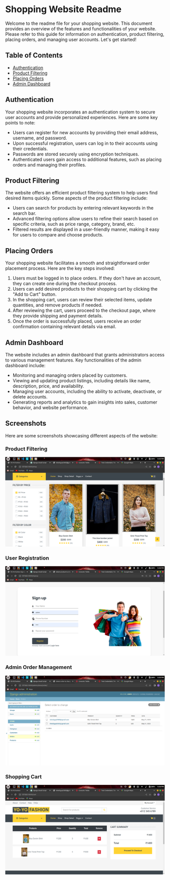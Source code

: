 # Shopping Website Readme

Welcome to the readme file for your shopping website. This document provides an overview of the features and functionalities of your website. Please refer to this guide for information on authentication, product filtering, placing orders, and managing user accounts. Let's get started!

## Table of Contents
- [Authentication](#authentication)
- [Product Filtering](#product-filtering)
- [Placing Orders](#placing-orders)
- [Admin Dashboard](#admin-dashboard)

## Authentication
Your shopping website incorporates an authentication system to secure user accounts and provide personalized experiences. Here are some key points to note:

- Users can register for new accounts by providing their email address, username, and password.
- Upon successful registration, users can log in to their accounts using their credentials.
- Passwords are stored securely using encryption techniques.
- Authenticated users gain access to additional features, such as placing orders and managing their profiles.

## Product Filtering
The website offers an efficient product filtering system to help users find desired items quickly. Some aspects of the product filtering include:

- Users can search for products by entering relevant keywords in the search bar.
- Advanced filtering options allow users to refine their search based on specific criteria, such as price range, category, brand, etc.
- Filtered results are displayed in a user-friendly manner, making it easy for users to compare and choose products.

## Placing Orders
Your shopping website facilitates a smooth and straightforward order placement process. Here are the key steps involved:

1. Users must be logged in to place orders. If they don't have an account, they can create one during the checkout process.
2. Users can add desired products to their shopping cart by clicking the "Add to Cart" button.
3. In the shopping cart, users can review their selected items, update quantities, and remove products if needed.
4. After reviewing the cart, users proceed to the checkout page, where they provide shipping and payment details.
5. Once the order is successfully placed, users receive an order confirmation containing relevant details via email.

## Admin Dashboard
The website includes an admin dashboard that grants administrators access to various management features. Key functionalities of the admin dashboard include:

- Monitoring and managing orders placed by customers.
- Viewing and updating product listings, including details like name, description, price, and availability.
- Managing user accounts, including the ability to activate, deactivate, or delete accounts.
- Generating reports and analytics to gain insights into sales, customer behavior, and website performance.

## Screenshots
Here are some screenshots showcasing different aspects of the website:

### Product Filtering
![Product Filtering](https://github.com/igNitesh/YOYOFashion/raw/master/screenshot/shop2.png)

### User Registration
![User Registration](https://github.com/igNitesh/YOYOFashion/raw/master/screenshot/signup.png)

### Admin Order Management
![Admin Order Management](https://github.com/igNitesh/YOYOFashion/raw/master/screenshot/order%20admin.png)

### Shopping Cart
![Shopping Cart](https://github.com/igNitesh/YOYOFashion/raw/master/screenshot/cart.png)

